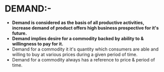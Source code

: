 # DEMAND:-

- **Demand is considered as the basis of all productive activities, increase demand of product offers high business prospective for it's future.**
- **Demand implies desire for a commodity backed by ability to & willingness to pay for it.** 
- Demand for a commodity it it's quantity which consumers are able and willing to buy at various prices during a given period of time.
- Demand for a commodity always has a reference to price & period of time.
